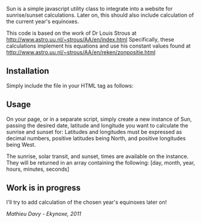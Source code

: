 Sun is a simple javascript utility class to integrate into a website for sunrise/sunset calculations.
Later on, this should also include calculation of the current year's equinoxes.

This code is based on the work of Dr Louis Strous at http://www.astro.uu.nl/~strous/AA/en/index.html
Specifically, these calculations implement his equations and use his constant values found at http://www.astro.uu.nl/~strous/AA/en/reken/zonpositie.html

## Installation
Simply include the file in your HTML <head> tag as follows:
	<script type="text/javascript" src="js/Sun.js"></script>

## Usage
On your page, or in a separate script, simply create a new instance of Sun, passing the desired date, latitude and longitude you want to calculate the sunrise and sunset for:
Latitudes and longitudes must be expressed as decimal numbers, positive latitudes being North, and positive longitudes being West.
	<script type="text/javascript">
	// decimal below correspond to: 51°30′26″N 0°7′39″W
	var latitude = 51.507222,
		longitude = 0.1275,
		theSun = new Sun(new Date(), latitude, longitude);
	</script>

The sunrise, solar transit, and sunset, times are available on the instance. They will be returned in an array containing the following:
[day, month, year, hours, minutes, seconds]
	<script type="text/javascript">
	var solarTransitTime = theSun.daySolarTransit,
		sunRiseTime = theSun.sunRiseDateParts,
		sunsetTime = theSun.sunSetDateParts;
	</script>
	
## Work is in progress
I'll try to add calculation of the chosen year's equinoxes later on!

*Mathieu Davy - Ekynoxe, 2011*